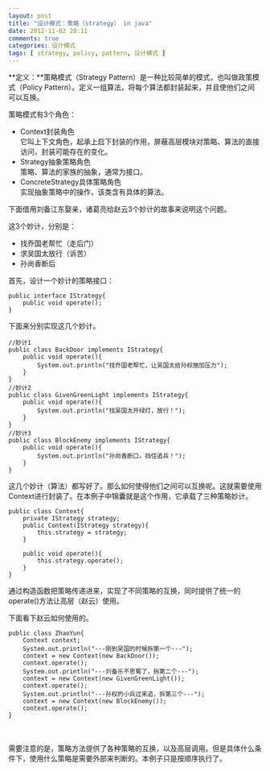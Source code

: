 ```yaml
---
layout: post
title: "设计模式：策略（strategy） in java"
date: 2012-11-02 20:11
comments: true
categories: 设计模式
tags: [ strategy, policy, pattern, 设计模式 ]
---
```

**定义：**策略模式（Strategy Pattern）是一种比较简单的模式，也叫做政策模式（Policy Pattern）。定义一组算法，将每个算法都封装起来，并且使他们之间可以互换。    

策略模式有3个角色：   

- Context封装角色    
它叫上下文角色，起承上启下封装的作用，屏蔽高层模块对策略、算法的直接访问，封装可能存在的变化。
- Strategy抽象策略角色    
策略、算法的家族的抽象，通常为接口。   
- ConcreteStrategy具体策略角色    
实现抽象策略中的操作，该类含有具体的算法。  

下面借用刘备江东娶亲，诸葛亮给赵云3个妙计的故事来说明这个问题。    
<!--more-->
这3个妙计，分别是：   

- 找乔国老帮忙（走后门）
- 求吴国太放行（诉苦）
- 孙尚香断后    

首先，设计一个妙计的策略接口：    

    public interface IStrategy{
        public void operate();
    }    

下面来分别实现这几个妙计。   

    //妙计1
    public class BackDoor implements IStrategy{    
        public void operate(){
            System.out.println("找乔国老帮忙，让吴国太给孙权施加压力");
        }
    }
    //妙计2
    public class GivenGreenLight implements IStrategy{    
        public void operate(){
            System.out.println("找吴国太开绿灯，放行！");
        }
    }
    //妙计3
    public class BlockEnemy implements IStrategy{    
        public void operate(){
            System.out.println("孙尚香断口，挡住追兵！");
        }
    }

这几个妙计（算法）都写好了。那么如何使得他们之间可以互换呢。这就需要使用Context进行封装了。在本例子中锦囊就是这个作用，它承载了三种策略妙计。    

    public class Context{
        private IStrategy strategy;
        public Context(IStrategy strategy){
            this.strategy = strategy;
        }
        
        public void operate(){
            this.strategy.operate();
        }
    }
通过构造函数把策略传递进来，实现了不同策略的互换，同时提供了统一的operate()方法让高层（赵云）使用。    

下面看下赵云如何使用的。    

    public class ZhaoYun{   
        Context context;
        System.out.println("---刚到吴国的时候拆第一个---");
        context = new Context(new BackDoor());
        context.operate();
        System.out.println("---刘备乐不思蜀了，拆第二个---");
        context = new Context(new GivenGreenLight());
        context.operate();
        System.out.println("---孙权的小兵过来追，拆第三个---");
        context = new Context(new BlockEnemy());
        context.operate();
    }


​    
​    
需要注意的是，策略方法提供了各种策略的互换，以及高层调用。但是具体什么条件下，使用什么策略是需要外部来判断的。本例子只是按顺序执行了。     

​    